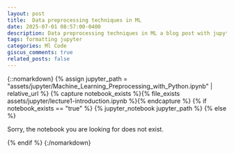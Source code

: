 ```yaml
---
layout: post
title: 	Data preprocessing techniques in ML
date: 2025-07-01 08:57:00-0400
description: Data preprocessing techniques in ML a blog post with jupyter notebook
tags: formatting jupyter
categories: Ml Code
giscus_comments: true
related_posts: false
---
```


{::nomarkdown}
{% assign jupyter_path = "assets/jupyter/Machine_Learning_Preprocessing_with_Python.ipynb" | relative_url %}
{% capture notebook_exists %}{% file_exists assets/jupyter/lecture1-introduction.ipynb %}{% endcapture %}
{% if notebook_exists == "true" %}
{% jupyter_notebook jupyter_path %}
{% else %}

<p>Sorry, the notebook you are looking for does not exist.</p>
{% endif %}
{:/nomarkdown}
